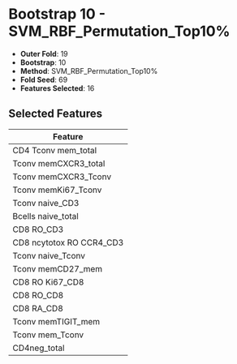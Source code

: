 # Bootstrap 10 - SVM_RBF_Permutation_Top10%

- **Outer Fold**: 19
- **Bootstrap**: 10
- **Method**: SVM_RBF_Permutation_Top10%
- **Fold Seed**: 69
- **Features Selected**: 16

## Selected Features

| Feature |
|---------|
| CD4 Tconv mem_total |
| Tconv memCXCR3_total |
| Tconv memCXCR3_Tconv |
| Tconv memKi67_Tconv |
| Tconv naive_CD3 |
| Bcells naive_total |
| CD8 RO_CD3 |
| CD8 ncytotox RO CCR4_CD3 |
| Tconv naive_Tconv |
| Tconv memCD27_mem |
| CD8 RO Ki67_CD8 |
| CD8 RO_CD8 |
| CD8 RA_CD8 |
| Tconv memTIGIT_mem |
| Tconv mem_Tconv |
| CD4neg_total |
